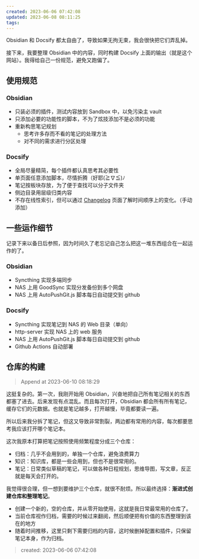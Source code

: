 ```yaml
---
created: 2023-06-06 07:42:08
updated: 2023-06-08 08:11:25
tags: 
---
```


Obsidian 和  Docsify  都太自由了，导致如果无拘无束，我会很快把它们弄乱掉。

接下来，我要整理 Obsidian 中的内容，同时构建 Docsify  上面的输出（就是这个网站）。我得给自己一份规范，避免又跑偏了。

## 使用规范

### Obsidian

- 只装必须的插件，测试内容放到 Sandbox 中，以免污染主 vault
- 只添加必要的功能性的脚本，不为了炫技添加不是必须的功能
- 重新构思笔记规划
    - 思考许多存而不看的笔记的处理方法
    - 对不同的需求进行分区处理

### Docsify

- 全局尽量精简，每个插件都认真思考其必要性
- 单页面任意添加脚本，尽情折腾（好耶(≧∇≦)ﾉ
- 笔记按板块存放，为了便于查找可以分子文件夹
- 侧边目录用层级归类内容
- 不存在线性索引，但可以通过 [Changelog](/Notes/Changelog.md) 页面了解时间顺序上的变化。（手动添加）

## 一些运作细节

记录下来以备日后参照，因为时间久了老忘记自己怎么把这一堆东西组合在一起运作的了。

### Obsidian

- Syncthing 实现多端同步
- NAS 上用 GoodSync 实现分发备份到多个网盘
- NAS 上用 AutoPushGit.js 脚本每日自动提交到 github

### Docsify

- Syncthing 实现笔记到 NAS 的 Web 目录（单向）
- http-server 实现 NAS 上的 web 服务
- NAS 上用 AutoPushGit.js 脚本每日自动提交到 github
- Github Actions 自动部署

## 仓库的构建

> Append at 2023-06-10 08:18:29

这挺复杂的。第一次，我刚开始用 Obsidian，兴奋地把自己所有笔记相关的东西都塞了进去。后来发现有点混乱。而且每次打开，Obsidian 都会所有所有笔记，缓存它们的元数据。也就是笔记越多，打开越慢，毕竟都要读一遍。

所以后来我分拆了笔记，但这又导致非常割裂，两边都有常用的内容，每次都要思考我应该打开哪个笔记本。

这次我原本打算把笔记按照使用频繁程度分成三个仓库：

- 归档：几乎不会用到的，单独一个仓库，避免浪费算力
- 知识：知识库，都是一些会用到，但也不是很常用的。
- 笔记：日常类似草稿的笔记，可以做各种日程规划，思维导图，写文章，反正就是每天会打开的。

我觉得很合理，但一想到要维护三个仓库，就很不耐烦。所以最终选择：**渐进式创建仓库和整理笔记**。

- 创建一个新的，空的仓库，并从零开始使用，这就是我日常最常用的仓库了。
- 当前仓库视作归档，需要的时候过来翻阅，然后顺便把有价值的东西整理到该在的地方
- 随着时间推移，这里只剩下需要归档的内容，这时候删掉配置和插件，只保留笔记本身，作为归档。

> created: 2023-06-06 07:42:08